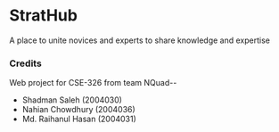 # StratHub
A place to unite novices and experts to share knowledge and expertise




### Credits
Web project for CSE-326 from team NQuad--
- Shadman Saleh (2004030)
- Nahian Chowdhury (2004036)
- Md. Raihanul Hasan (2004031)

